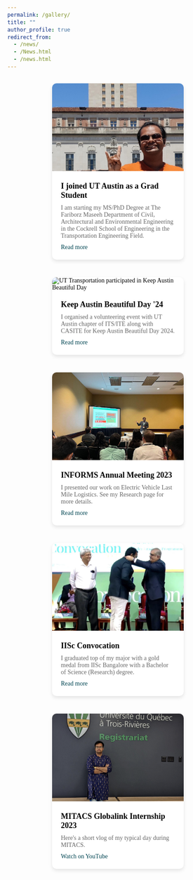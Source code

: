 ```yaml
---
permalink: /gallery/
title: ""
author_profile: true
redirect_from: 
  - /news/
  - /News.html
  - /news.html
---
```


<style>
    body {
        font-family: "Times New Roman", Times, serif;
        font-size: 14px;
        color: #000;
    }
    a {
        color: #014552; /* Dark blue color for links */
    }
    a:hover {
        text-decoration: underline;
    }
    h1, h2, h3, h4, h5, h6 {
        margin-top: 24px;
        margin-bottom: 16px;
        font-weight: 700;
        line-height: 1.25;
        color: #111;
    }
    .news-container {
        display: flex;
        flex-wrap: wrap;
        gap: 20px;
        justify-content: center;
        margin-top: 20px;
    }
    .news-card {
        background: #fff;
        border-radius: 10px;
        box-shadow: 0 4px 8px rgba(0,0,0,0.1);
        overflow: hidden;
        max-width: 300px;
        margin: 10px;
        transition: transform 0.2s;
    }
    .news-card:hover {
        transform: scale(1.05);
    }
    .news-card img {
        width: 100%;
        height: 200px;
        object-fit: cover;
    }
    .news-card .content {
        padding: 20px;
    }
    .news-card .title {
        font-size: 18px;
        font-weight: bold;
        margin-bottom: 10px;
    }
    .news-card .description {
        font-size: 14px;
        color: #666;
        margin-bottom: 10px;
    }
    .news-card .link {
        font-size: 14px;
        color: #014552;
        text-decoration: none;
    }
    .news-card .link:hover {
        text-decoration: underline;
    }
</style>

<div class="news-container">
    <div class="news-card">
        <img src="/images/UT2.jpg" alt="In front of the UT Tower">
        <div class="content">
            <div class="title">I joined UT Austin as a Grad Student</div>
            <div class="description">I am starting my MS/PhD Degree at The Fariborz Maseeh Department of Civil, Architectural and Environmental Engineering in the Cockrell School of Engineering in the Transportation Engineering Field.</div>
            <a href="/images/UT2.jpg" class="link" data-lightbox="ut-austin" data-title="In front of the UT Tower">Read more</a>
        </div>
    </div>
    <div class="news-card">
        <img src="/images/KABD.jpeg" alt="UT Transportation participated in Keep Austin Beautiful Day">
        <div class="content">
            <div class="title">Keep Austin Beautiful Day '24</div>
            <div class="description">I organised a volunteering event with UT Austin chapter of ITS/ITE along with CASITE for Keep Austin Beautiful Day 2024.</div>
            <a href="/images/KABD.jpeg" class="link" data-lightbox="keep-austin-beautiful-day" data-title="UT Transportation participated in Keep Austin Beautiful Day">Read more</a>
        </div>
    </div>
    <div class="news-card">
        <img src="/images/INFORMS.jpeg" alt="Presenting at INFORMS Annual Meeting">
        <div class="content">
            <div class="title">INFORMS Annual Meeting 2023</div>
            <div class="description">I presented our work on Electric Vehicle Last Mile Logistics. See my Research page for more details.</div>
            <a href="/images/INFORMS.jpeg" class="link" data-lightbox="informs" data-title="Presenting at INFORMS Annual Meeting">Read more</a>
        </div>
    </div>
    <div class="news-card">
        <img src="/images/Grad.png" alt="Receiving Gold Medal at IISc Bangalore">
        <div class="content">
            <div class="title">IISc Convocation</div>
            <div class="description">I graduated top of my major with a gold medal from IISc Bangalore with a Bachelor of Science (Research) degree.</div>
            <a href="/images/Grad.png" class="link" data-lightbox="iisc-convocation" data-title="Receiving Gold Medal at IISc Bangalore">Read more</a>
        </div>
    </div>
    <div class="news-card">
        <img src="/images/MITACS.png" alt="First day at UQTR">
        <div class="content">
            <div class="title">MITACS Globalink Internship 2023</div>
            <div class="description">Here's a short vlog of my typical day during MITACS.</div>
            <a href="https://youtu.be/YhyQzgftU6Y?si=9H4cYrdd136VDaGd" class="link">Watch on YouTube</a>
        </div>
    </div>
</div>
